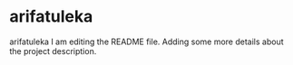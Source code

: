 # arifatuleka
arifatuleka
I am editing the README file. Adding some more details about the project description.
